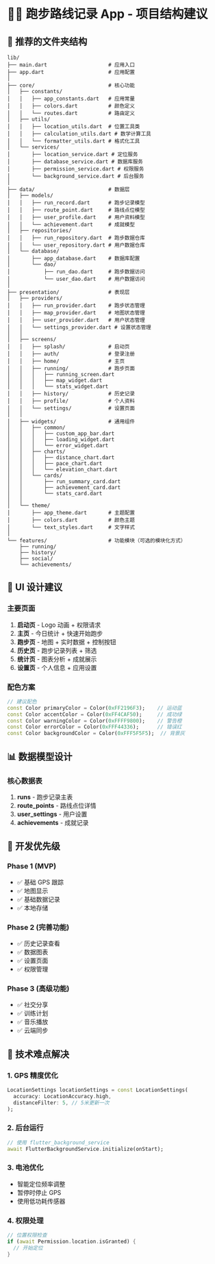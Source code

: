 # 🏃‍♂️ 跑步路线记录 App - 项目结构建议

## 📁 推荐的文件夹结构

```
lib/
├── main.dart                    # 应用入口
├── app.dart                     # 应用配置
│
├── core/                        # 核心功能
│   ├── constants/
│   │   ├── app_constants.dart   # 应用常量
│   │   ├── colors.dart          # 颜色定义
│   │   └── routes.dart          # 路由定义
│   ├── utils/
│   │   ├── location_utils.dart  # 位置工具类
│   │   ├── calculation_utils.dart # 数学计算工具
│   │   └── formatter_utils.dart # 格式化工具
│   └── services/
│       ├── location_service.dart # 定位服务
│       ├── database_service.dart # 数据库服务
│       ├── permission_service.dart # 权限服务
│       └── background_service.dart # 后台服务
│
├── data/                        # 数据层
│   ├── models/
│   │   ├── run_record.dart      # 跑步记录模型
│   │   ├── route_point.dart     # 路线点位模型
│   │   ├── user_profile.dart    # 用户资料模型
│   │   └── achievement.dart     # 成就模型
│   ├── repositories/
│   │   ├── run_repository.dart  # 跑步数据仓库
│   │   └── user_repository.dart # 用户数据仓库
│   └── database/
│       ├── app_database.dart    # 数据库配置
│       └── dao/
│           ├── run_dao.dart     # 跑步数据访问
│           └── user_dao.dart    # 用户数据访问
│
├── presentation/                # 表现层
│   ├── providers/
│   │   ├── run_provider.dart    # 跑步状态管理
│   │   ├── map_provider.dart    # 地图状态管理
│   │   ├── user_provider.dart   # 用户状态管理
│   │   └── settings_provider.dart # 设置状态管理
│   │
│   ├── screens/
│   │   ├── splash/              # 启动页
│   │   ├── auth/                # 登录注册
│   │   ├── home/                # 主页
│   │   ├── running/             # 跑步页面
│   │   │   ├── running_screen.dart
│   │   │   ├── map_widget.dart
│   │   │   └── stats_widget.dart
│   │   ├── history/             # 历史记录
│   │   ├── profile/             # 个人资料
│   │   └── settings/            # 设置页面
│   │
│   ├── widgets/                 # 通用组件
│   │   ├── common/
│   │   │   ├── custom_app_bar.dart
│   │   │   ├── loading_widget.dart
│   │   │   └── error_widget.dart
│   │   ├── charts/
│   │   │   ├── distance_chart.dart
│   │   │   ├── pace_chart.dart
│   │   │   └── elevation_chart.dart
│   │   └── cards/
│   │       ├── run_summary_card.dart
│   │       ├── achievement_card.dart
│   │       └── stats_card.dart
│   │
│   └── theme/
│       ├── app_theme.dart       # 主题配置
│       ├── colors.dart          # 颜色主题
│       └── text_styles.dart     # 文字样式
│
└── features/                    # 功能模块（可选的模块化方式）
    ├── running/
    ├── history/
    ├── social/
    └── achievements/
```

## 🎨 UI 设计建议

### 主要页面

1. **启动页** - Logo 动画 + 权限请求
2. **主页** - 今日统计 + 快速开始跑步
3. **跑步页** - 地图 + 实时数据 + 控制按钮
4. **历史页** - 跑步记录列表 + 筛选
5. **统计页** - 图表分析 + 成就展示
6. **设置页** - 个人信息 + 应用设置

### 配色方案

```dart
// 建议配色
const Color primaryColor = Color(0xFF2196F3);    // 运动蓝
const Color accentColor = Color(0xFF4CAF50);     // 成功绿
const Color warningColor = Color(0xFFFF9800);    // 警告橙
const Color errorColor = Color(0xFFF44336);      // 错误红
const Color backgroundColor = Color(0xFFF5F5F5);  // 背景灰
```

## 📊 数据模型设计

### 核心数据表

1. **runs** - 跑步记录主表
2. **route_points** - 路线点位详情
3. **user_settings** - 用户设置
4. **achievements** - 成就记录

## 🚀 开发优先级

### Phase 1 (MVP)

- ✅ 基础 GPS 跟踪
- ✅ 地图显示
- ✅ 基础数据记录
- ✅ 本地存储

### Phase 2 (完善功能)

- ✅ 历史记录查看
- ✅ 数据图表
- ✅ 设置页面
- ✅ 权限管理

### Phase 3 (高级功能)

- ✅ 社交分享
- ✅ 训练计划
- ✅ 音乐播放
- ✅ 云端同步

## 🔧 技术难点解决

### 1. GPS 精度优化

```dart
LocationSettings locationSettings = const LocationSettings(
  accuracy: LocationAccuracy.high,
  distanceFilter: 5, // 5米更新一次
);
```

### 2. 后台运行

```dart
// 使用 flutter_background_service
await FlutterBackgroundService.initialize(onStart);
```

### 3. 电池优化

- 智能定位频率调整
- 暂停时停止 GPS
- 使用低功耗传感器

### 4. 权限处理

```dart
// 位置权限检查
if (await Permission.location.isGranted) {
  // 开始定位
}
```
